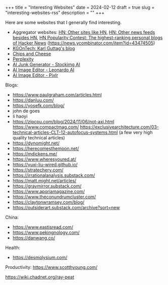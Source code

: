 +++
title = "Interesting Websites"
date = 2024-02-12
draft = true
slug = "interesting-websites-rss"
description = ""
+++

Here are some websites that I generally find interesting.

- Aggregator websites: [HN: Other sites like HN](https://news.ycombinator.com/item?id=37611708), [HN: Other news feeds besides HN](https://news.ycombinator.com/item?id=36175315), [HN Popularity Contest: The highest-ranking personal blogs of Hacker News](https://refactoringenglish.com/tools/hn-popularity/?start=2024-01-01&end=2024-12-31&limit=100) (https://news.ycombinator.com/item?id=43474505)
- [KGOnTech: Karl Guttag's blog](https://kguttag.com/)
- [Chips and Cheese](https://chipsandcheese.com/)
- [Perplexity](https://www.perplexity.ai/discover)
- [AI Junk Generator - Stockimg AI](https://stockimg.ai/)
- [AI Image Editor - Leonardo AI](https://leonardo.ai/)
- [AI Image Editor - Pixlr](https://pixlr.com/)

Blogs:

- https://www.paulgraham.com/articles.html
- https://danluu.com/
- https://yosefk.com/blog/
- john de goes
- li haoyi
- https://zipcpu.com/blog/2024/11/06/not-axi.html
https://www.compactmag.com/
https://exclusivearchitecture.com/03-technical-articles-CLT-12-autofocus-systems.html (a few very high quality technical articles)
- https://dynomight.net/
- https://herecomesthemoon.net/
- https://mdickens.me/
- https://www.wheresyoured.at/
- https://yuxi-liu-wired.github.io/
- https://stratechery.com/
- https://irrationalanalysis.substack.com/
- https://matt.might.net/articles/
- https://graymirror.substack.com/
- https://www.aporiamagazine.com/
- https://www.theconundrumcluster.com/
- https://claytonwramsey.com/blog/
- https://outsiderart.substack.com/archive?sort=new

China:

- https://www.eastisread.com/
- https://www.pekingnology.com/
- https://danwang.co/

Health:
- https://desmolysium.com/

Productivity:
https://www.scotthyoung.com/

https://wiki.chadnet.org/ray-peat
